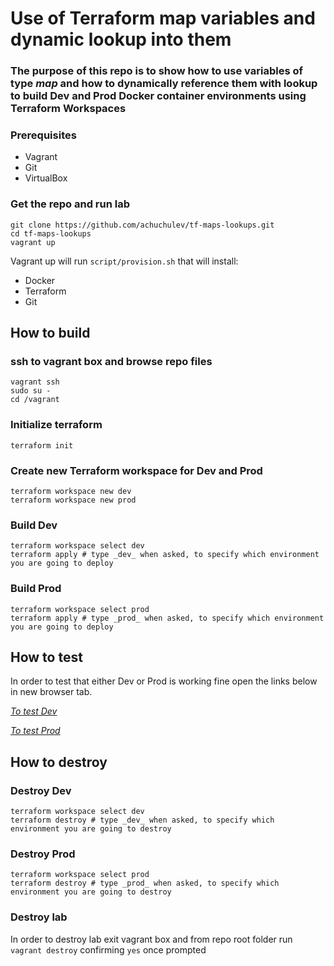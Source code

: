 # Use of Terraform map variables and dynamic lookup into them

### The purpose of this repo is to show how to use variables of type _map_ and how to dynamically reference them with lookup to build Dev and Prod Docker container environments using Terraform Workspaces

### Prerequisites

* Vagrant
* Git
* VirtualBox

### Get the repo and run lab

```
git clone https://github.com/achuchulev/tf-maps-lookups.git
cd tf-maps-lookups
vagrant up
```

Vagrant up will run `script/provision.sh` that will install:

- Docker
- Terraform
- Git

## How to build

### ssh to vagrant box and browse repo files

```
vagrant ssh
sudo su -
cd /vagrant
```

### Initialize terraform

`terraform init`

### Create new Terraform workspace for Dev and Prod

```
terraform workspace new dev
terraform workspace new prod
```

### Build Dev

```
terraform workspace select dev
terraform apply # type _dev_ when asked, to specify which environment you are going to deploy
```

### Build Prod

```
terraform workspace select prod
terraform apply # type _prod_ when asked, to specify which environment you are going to deploy
```

## How to test 

In order to test that either Dev or Prod is working fine open the links below in new browser tab.

[*To test Dev*](http://192.168.0.10:8080)

[*To test Prod*](http://192.168.0.10:80)


## How to destroy

### Destroy Dev

```
terraform workspace select dev
terraform destroy # type _dev_ when asked, to specify which environment you are going to destroy
```

### Destroy Prod

```
terraform workspace select prod
terraform destroy # type _prod_ when asked, to specify which environment you are going to destroy
```

### Destroy lab

In order to destroy lab exit vagrant box and from repo root folder run `vagrant destroy` confirming `yes` once prompted
